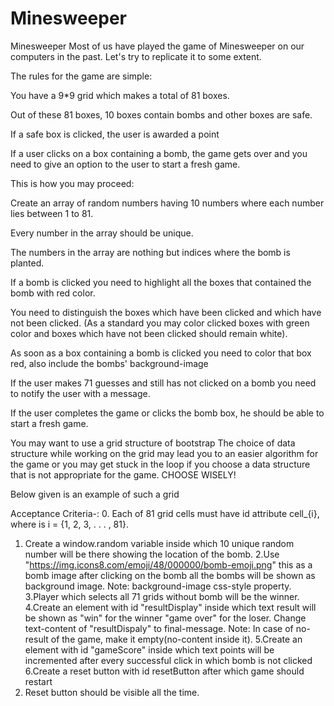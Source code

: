 # Minesweeper
Minesweeper
Most of us have played the game of Minesweeper on our computers in the past. Let's try to replicate it to some extent.

The rules for the game are simple:

You have a 9*9 grid which makes a total of 81 boxes.

Out of these 81 boxes, 10 boxes contain bombs and other boxes are safe.

If a safe box is clicked, the user is awarded a point

If a user clicks on a box containing a bomb, the game gets over and you need to give an option to the user to start a fresh game.



This is how you may proceed:

Create an array of random numbers having 10 numbers where each number lies between 1 to 81.

Every number in the array should be unique.

The numbers in the array are nothing but indices where the bomb is planted.

If a bomb is clicked you need to highlight all the boxes that contained the bomb with red color.

You need to distinguish the boxes which have been clicked and which have
not been clicked. (As a standard you may color clicked boxes with green color
and boxes which have not been clicked should remain white).

As soon as a box containing a bomb is clicked you need to color that box red, also include the bombs' background-image

If the user makes 71 guesses and still has not clicked on a bomb you need
to notify the user with a message.

If the user completes the game or clicks the bomb box, he should be able
to start a fresh game.



You may want to use a grid structure of bootstrap
The choice of data structure while working on the grid may lead you to an easier algorithm for the game or you may get stuck in the loop if you choose a data
structure that is not appropriate for the game. CHOOSE WISELY!

Below given is an example of such a grid


Acceptance Criteria-:
0. Each of 81 grid cells must have id attribute cell_{i}, where is i = {1, 2, 3, . . . , 81}.
1. Create a window.random variable inside which 10 unique random number will be there showing the location of the bomb.
2.Use "https://img.icons8.com/emoji/48/000000/bomb-emoji.png" this as a bomb image after clicking on the bomb all the bombs will be shown as background image. Note: background-image css-style property.
3.Player which selects all 71 grids without bomb will be the winner.
4.Create an element with id "resultDisplay" inside which text result will be shown as "win" for the winner "game over" for the loser. Change text-content of "resultDispaly" to final-message. Note: In case of no-result of the game, make it empty(no-content inside it).
5.Create an element with id "gameScore" inside which text points will be incremented after every successful click in which bomb is not clicked
6.Create a reset button with id resetButton after which game should restart
7. Reset button should be visible all the time.
